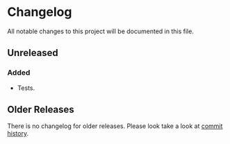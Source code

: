 # Changelog

All notable changes to this project will be documented in this file.

## Unreleased

### Added

- Tests.

## Older Releases

There is no changelog for older releases. Please look take a look at [commit
history](https://github.com/cosmic-plus/node-loopcall/commits/master).
